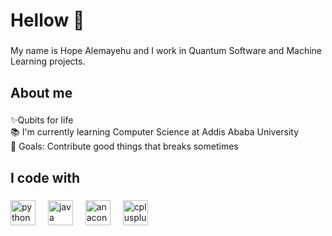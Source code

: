 <h1 align="left">Hellow 👋</h1>

###

<p align="left">My name is Hope Alemayehu and I work in Quantum Software and Machine Learning projects.</p>

###

<h2 align="left">About me</h2>

###

<p align="left">✨Qubits for life<br>📚 I'm currently learning Computer Science at Addis Ababa University<br>🎯 Goals: Contribute good things that breaks sometimes</p>

###

<h2 align="left">I code with</h2>

###

<div align="left">
  <img src="https://cdn.jsdelivr.net/gh/devicons/devicon/icons/python/python-original.svg" height="40" alt="python logo"  />
  <img width="12" />
  <img src="https://cdn.jsdelivr.net/gh/devicons/devicon/icons/java/java-original.svg" height="40" alt="java logo"  />
  <img width="12" />
  <img src="https://cdn.jsdelivr.net/gh/devicons/devicon/icons/anaconda/anaconda-original.svg" height="40" alt="anaconda logo"  />
  <img width="12" />
  <img src="https://cdn.jsdelivr.net/gh/devicons/devicon/icons/cplusplus/cplusplus-original.svg" height="40" alt="cplusplus logo"  />
</div>

###
